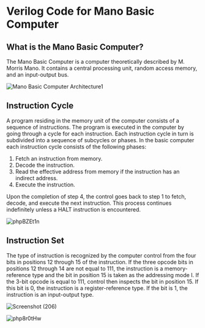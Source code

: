 # Verilog Code for Mano Basic Computer
## What is the Mano Basic Computer?
The Mano Basic Computer is a computer theoretically described by M. Morris Mano. It contains a central processing unit, random access memory, and an input-output bus.

![Mano Basic Computer Architecture1](https://github.com/mohamed13nagah/VerilogCode-for-Mano-Basic-Computer/assets/168983051/33c1096a-a524-4683-9009-14a28adaa8fb)



## Instruction Cycle
A program residing in the memory unit of the computer consists of a sequence of instructions. The program is executed in the computer by going through a cycle for each instruction. Each instruction cycle in turn is subdivided into a sequence of subcycles or phases. In the basic computer each instruction cycle consists of the following phases:

  1. Fetch an instruction from memory.
  2. Decode the instruction.
  3. Read the effective address from memory if the instruction has an indirect address.
  4. Execute the instruction.

Upon the completion of step 4, the control goes back to step 1 to fetch, decode, and execute the next instruction. This process continues indefinitely unless a HALT instruction is encountered.

![phpBZEt1n](https://github.com/mohamed13nagah/VerilogCode-for-Mano-Basic-Computer/assets/168983051/855ba6f3-9995-4633-a5dd-e0a90f1f7062)



## Instruction Set
The type of instruction is recognized by the computer control from the four bits in positions 12 through 15 of the instruction. If the three opcode bits in positions 12 through 14 are not equal to 111, the instruction is a memory-reference type and the bit in position 15 is taken as the addressing mode I. If the 3-bit opcode is equal to 111, control then inspects the bit in position 15. If this bit is 0, the instruction is a register-reference type. If the bit is 1, the instruction is an input-output type.

![Screenshot (206)](https://github.com/mohamed13nagah/VerilogCode-for-Mano-Basic-Computer/assets/168983051/ca0cb3cf-62ee-4571-86ae-0a66a6a7550a)

![php8r0tHw](https://github.com/mohamed13nagah/VerilogCode-for-Mano-Basic-Computer/assets/168983051/917549ca-6b6f-4f2c-95ae-e9e8719de89e)


